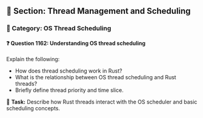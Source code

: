 ## 📘 Section: Thread Management and Scheduling  
### 🔹 Category: OS Thread Scheduling  
#### ❓ Question 1162: Understanding OS thread scheduling

Explain the following:

- How does thread scheduling work in Rust?
- What is the relationship between OS thread scheduling and Rust threads?
- Briefly define thread priority and time slice.

🔧 **Task:** Describe how Rust threads interact with the OS scheduler and basic scheduling concepts.
